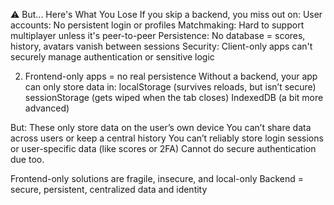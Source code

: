 ⚠️ But... Here's What You Lose
If you skip a backend, you miss out on:
User accounts: No persistent login or profiles
Matchmaking: Hard to support multiplayer unless it's peer-to-peer
Persistence: No database = scores, history, avatars vanish between sessions
Security: Client-only apps can't securely manage authentication or sensitive logic

2. Frontend-only apps = no real persistence
Without a backend, your app can only store data in:
localStorage (survives reloads, but isn’t secure)
sessionStorage (gets wiped when the tab closes)
IndexedDB (a bit more advanced)

But:
These only store data on the user’s own device
You can’t share data across users or keep a central history
You can’t reliably store login sessions or user-specific data (like scores or 2FA)
Cannot do secure authentication due too. 

Frontend-only solutions are fragile, insecure, and local-only
Backend = secure, persistent, centralized data and identity